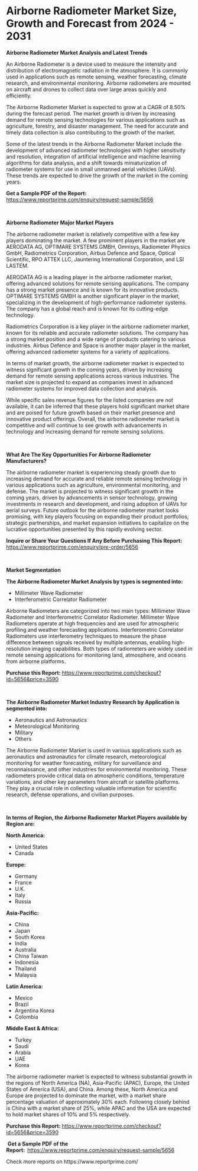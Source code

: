 <p><h1>Airborne Radiometer Market Size, Growth and Forecast from 2024 - 2031</h1></p><p><strong>Airborne Radiometer Market Analysis and Latest Trends</strong></p>
<p><p>An Airborne Radiometer is a device used to measure the intensity and distribution of electromagnetic radiation in the atmosphere. It is commonly used in applications such as remote sensing, weather forecasting, climate research, and environmental monitoring. Airborne radiometers are mounted on aircraft and drones to collect data over large areas quickly and efficiently.</p><p>The Airborne Radiometer Market is expected to grow at a CAGR of 8.50% during the forecast period. The market growth is driven by increasing demand for remote sensing technologies for various applications such as agriculture, forestry, and disaster management. The need for accurate and timely data collection is also contributing to the growth of the market.</p><p>Some of the latest trends in the Airborne Radiometer Market include the development of advanced radiometer technologies with higher sensitivity and resolution, integration of artificial intelligence and machine learning algorithms for data analysis, and a shift towards miniaturization of radiometer systems for use in small unmanned aerial vehicles (UAVs). These trends are expected to drive the growth of the market in the coming years.</p></p>
<p><strong>Get a Sample PDF of the Report:&nbsp;</strong> <a href="https://www.reportprime.com/enquiry/request-sample/5656">https://www.reportprime.com/enquiry/request-sample/5656</a></p>
<p>&nbsp;</p>
<p><strong>Airborne Radiometer Major Market Players</strong></p>
<p><p>The airborne radiometer market is relatively competitive with a few key players dominating the market. A few prominent players in the market are AERODATA AG, OPTIMARE SYSTEMS GMBH, Omnisys, Radiometer Physics GmbH, Radiometrics Corporation, Airbus Defence and Space, Optical Scientific, RPO ATTEX LLC, Jauntering International Corporation, and LSI LASTEM. </p><p>AERODATA AG is a leading player in the airborne radiometer market, offering advanced solutions for remote sensing applications. The company has a strong market presence and is known for its innovative products. OPTIMARE SYSTEMS GMBH is another significant player in the market, specializing in the development of high-performance radiometer systems. The company has a global reach and is known for its cutting-edge technology.</p><p>Radiometrics Corporation is a key player in the airborne radiometer market, known for its reliable and accurate radiometer solutions. The company has a strong market position and a wide range of products catering to various industries. Airbus Defence and Space is another major player in the market, offering advanced radiometer systems for a variety of applications.</p><p>In terms of market growth, the airborne radiometer market is expected to witness significant growth in the coming years, driven by increasing demand for remote sensing applications across various industries. The market size is projected to expand as companies invest in advanced radiometer systems for improved data collection and analysis.</p><p>While specific sales revenue figures for the listed companies are not available, it can be inferred that these players hold significant market share and are poised for future growth based on their market presence and innovative product offerings. Overall, the airborne radiometer market is competitive and will continue to see growth with advancements in technology and increasing demand for remote sensing solutions.</p></p>
<p>&nbsp;</p>
<p><strong>What Are The Key Opportunities For Airborne Radiometer Manufacturers?</strong></p>
<p><p>The airborne radiometer market is experiencing steady growth due to increasing demand for accurate and reliable remote sensing technology in various applications such as agriculture, environmental monitoring, and defense. The market is projected to witness significant growth in the coming years, driven by advancements in sensor technology, growing investments in research and development, and rising adoption of UAVs for aerial surveys. Future outlook for the airborne radiometer market looks promising, with key players focusing on expanding their product portfolios, strategic partnerships, and market expansion initiatives to capitalize on the lucrative opportunities presented by this rapidly evolving sector.</p></p>
<p><strong>Inquire or Share Your Questions If Any Before Purchasing This Report:</strong> <a href="https://www.reportprime.com/enquiry/pre-order/5656">https://www.reportprime.com/enquiry/pre-order/5656</a></p>
<p>&nbsp;</p>
<p><strong>Market Segmentation</strong></p>
<p><strong>The Airborne Radiometer Market Analysis by types is segmented into:</strong></p>
<p><ul><li>Millimeter Wave Radiometer</li><li>Interferometric Correlator Radiometer</li></ul></p>
<p><p>Airborne Radiometers are categorized into two main types: Millimeter Wave Radiometer and Interferometric Correlator Radiometer. Millimeter Wave Radiometers operate at high frequencies and are used for atmospheric profiling and weather forecasting applications. Interferometric Correlator Radiometers use interferometry techniques to measure the phase difference between signals received by multiple antennas, enabling high-resolution imaging capabilities. Both types of radiometers are widely used in remote sensing applications for monitoring land, atmosphere, and oceans from airborne platforms.</p></p>
<p><strong>Purchase this Report:&nbsp;</strong><a href="https://www.reportprime.com/checkout?id=5656&price=3590">https://www.reportprime.com/checkout?id=5656&price=3590</a></p>
<p>&nbsp;</p>
<p><strong>The Airborne Radiometer Market Industry Research by Application is segmented into:</strong></p>
<p><ul><li>Aeronautics and Astronautics</li><li>Meteorological Monitoring</li><li>Military</li><li>Others</li></ul></p>
<p><p>The Airborne Radiometer Market is used in various applications such as aeronautics and astronautics for climate research, meteorological monitoring for weather forecasting, military for surveillance and reconnaissance, and other industries for environmental monitoring. These radiometers provide critical data on atmospheric conditions, temperature variations, and other key parameters from aircraft or satellite platforms. They play a crucial role in collecting valuable information for scientific research, defense operations, and civilian purposes.</p></p>
<p>&nbsp;</p>
<p><strong>In terms of Region, the Airborne Radiometer Market Players available by Region are:</strong></p>
<p>
    <p> <strong> North America: </strong>
        <ul>
            <li>United States</li>
            <li>Canada</li>
        </ul>
        </p> 
    <p> <strong> Europe: </strong>
        <ul>
            <li>Germany</li>
            <li>France</li>
            <li>U.K.</li>
            <li>Italy</li>
            <li>Russia</li>
        </ul>
        </p> 
    <p> <strong> Asia-Pacific: </strong>
        <ul>
            <li>China</li>
            <li>Japan</li>
            <li>South Korea</li>
            <li>India</li>
            <li>Australia</li>
            <li>China Taiwan</li>
            <li>Indonesia</li>
            <li>Thailand</li>
            <li>Malaysia</li>
        </ul>
        </p> 
    <p> <strong> Latin America: </strong>
        <ul>
            <li>Mexico</li>
            <li>Brazil</li>
            <li>Argentina Korea</li>
            <li>Colombia</li>
        </ul>
        </p> 
    <p> <strong> Middle East & Africa: </strong>
        <ul>
            <li>Turkey</li>
            <li>Saudi</li>
            <li>Arabia</li>
            <li>UAE</li>
            <li>Korea</li>
        </ul>
    </p>
    </p>
<p><p>The airborne radiometer market is expected to witness substantial growth in the regions of North America (NA), Asia-Pacific (APAC), Europe, the United States of America (USA), and China. Among these, North America and Europe are projected to dominate the market, with a market share percentage valuation of approximately 30% each. Following closely behind is China with a market share of 25%, while APAC and the USA are expected to hold market shares of 10% and 5% respectively.</p></p>
<p><strong>Purchase this Report: </strong><a href="https://www.reportprime.com/checkout?id=5656&price=3590">https://www.reportprime.com/checkout?id=5656&price=3590</a></p>
<p>&nbsp;<strong>Get a Sample PDF of the Report:&nbsp;&nbsp;</strong><a href="https://www.reportprime.com/enquiry/request-sample/5656">https://www.reportprime.com/enquiry/request-sample/5656</a></p>
<p><strong></strong></p>
<p>Check more reports on https://www.reportprime.com/</p>